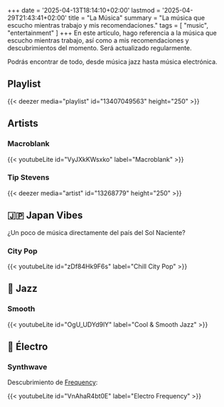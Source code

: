 +++
date = '2025-04-13T18:14:10+02:00'
lastmod = '2025-04-29T21:43:41+02:00'
title = "La Música"
summary = "La música que escucho mientras trabajo y mis recomendaciones."
tags = [ "music", "entertainment" ]
+++
En este artículo, hago referencia a la música que escucho mientras trabajo, así como a mis recomendaciones y descubrimientos del momento. Será actualizado regularmente.

Podrás encontrar de todo, desde música jazz hasta música electrónica.

## Playlist 

{{< deezer media="playlist" id="13407049563" height="250" >}}

## Artists 

### Macroblank

{{< youtubeLite id="VyJXkKWsxko" label="Macroblank" >}}

### Tip Stevens

{{< deezer media="artist" id="13268779" height="250" >}}

## :jp: Japan Vibes

¿Un poco de música directamente del país del Sol Naciente?

### City Pop

{{< youtubeLite id="zDf84Hk9F6s" label="Chill City Pop" >}}

## :saxophone: Jazz

### Smooth

{{< youtubeLite id="OgU_UDYd9lY" label="Cool & Smooth Jazz" >}}

## :musical_keyboard: Électro

### Synthwave

Descubrimiento de [Frequency](https://www.youtube.com/@Frequency2024/videos):

{{< youtubeLite id="VnAhaR4bt0E" label="Electro Frequency" >}}
